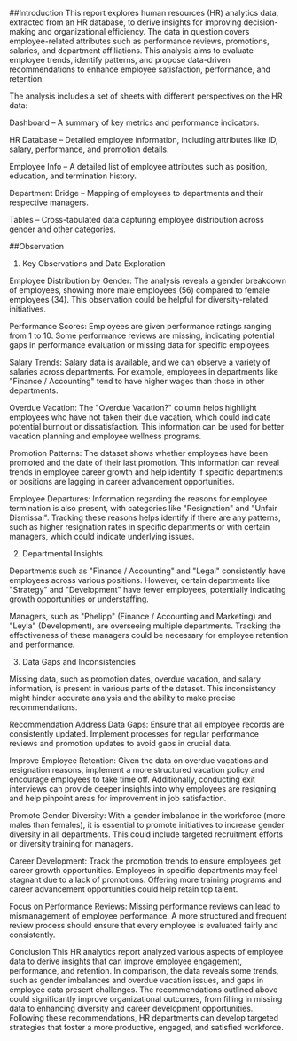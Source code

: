 ##Introduction
This report explores human resources (HR) analytics data, extracted from an HR database, to derive insights for improving decision-making and organizational efficiency. The data in question covers employee-related attributes such as performance reviews, promotions, salaries, and department affiliations. This analysis aims to evaluate employee trends, identify patterns, and propose data-driven recommendations to enhance employee satisfaction, performance, and retention.

The analysis includes a set of sheets with different perspectives on the HR data:

Dashboard – A summary of key metrics and performance indicators.

HR Database – Detailed employee information, including attributes like ID, salary, performance, and promotion details.

Employee Info – A detailed list of employee attributes such as position, education, and termination history.

Department Bridge – Mapping of employees to departments and their respective managers.

Tables – Cross-tabulated data capturing employee distribution across gender and other categories.

##Observation
1. Key Observations and Data Exploration

Employee Distribution by Gender: The analysis reveals a gender breakdown of employees, showing more male employees (56) compared to female employees (34). This observation could be helpful for diversity-related initiatives.

Performance Scores: Employees are given performance ratings ranging from 1 to 10. Some performance reviews are missing, indicating potential gaps in performance evaluation or missing data for specific employees.

Salary Trends: Salary data is available, and we can observe a variety of salaries across departments. For example, employees in departments like "Finance / Accounting" tend to have higher wages than those in other departments.

Overdue Vacation: The "Overdue Vacation?" column helps highlight employees who have not taken their due vacation, which could indicate potential burnout or dissatisfaction. This information can be used for better vacation planning and employee wellness programs.

Promotion Patterns: The dataset shows whether employees have been promoted and the date of their last promotion. This information can reveal trends in employee career growth and help identify if specific departments or positions are lagging in career advancement opportunities.

Employee Departures: Information regarding the reasons for employee termination is also present, with categories like "Resignation" and "Unfair Dismissal". Tracking these reasons helps identify if there are any patterns, such as higher resignation rates in specific departments or with certain managers, which could indicate underlying issues.

2. Departmental Insights

Departments such as "Finance / Accounting" and "Legal" consistently have employees across various positions. However, certain departments like "Strategy" and "Development" have fewer employees, potentially indicating growth opportunities or understaffing.

Managers, such as "Phelipp" (Finance / Accounting and Marketing) and "Leyla" (Development), are overseeing multiple departments. Tracking the effectiveness of these managers could be necessary for employee retention and performance.

3. Data Gaps and Inconsistencies

Missing data, such as promotion dates, overdue vacation, and salary information, is present in various parts of the dataset. This inconsistency might hinder accurate analysis and the ability to make precise recommendations.

Recommendation
Address Data Gaps: Ensure that all employee records are consistently updated. Implement processes for regular performance reviews and promotion updates to avoid gaps in crucial data.

Improve Employee Retention: Given the data on overdue vacations and resignation reasons, implement a more structured vacation policy and encourage employees to take time off. Additionally, conducting exit interviews can provide deeper insights into why employees are resigning and help pinpoint areas for improvement in job satisfaction.

Promote Gender Diversity: With a gender imbalance in the workforce (more males than females), it is essential to promote initiatives to increase gender diversity in all departments. This could include targeted recruitment efforts or diversity training for managers.

Career Development: Track the promotion trends to ensure employees get career growth opportunities. Employees in specific departments may feel stagnant due to a lack of promotions. Offering more training programs and career advancement opportunities could help retain top talent.

Focus on Performance Reviews: Missing performance reviews can lead to mismanagement of employee performance. A more structured and frequent review process should ensure that every employee is evaluated fairly and consistently.

Conclusion
This HR analytics report analyzed various aspects of employee data to derive insights that can improve employee engagement, performance, and retention. In comparison, the data reveals some trends, such as gender imbalances and overdue vacation issues, and gaps in employee data present challenges. The recommendations outlined above could significantly improve organizational outcomes, from filling in missing data to enhancing diversity and career development opportunities. Following these recommendations, HR departments can develop targeted strategies that foster a more productive, engaged, and satisfied workforce.

